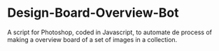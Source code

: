# Design-Board-Overview-Bot
A script for Photoshop, coded in Javascript, to automate de process of making a overview board of a set of images in a collection.
